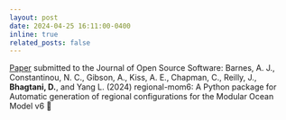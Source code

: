 ```yaml
---
layout: post
date: 2024-04-25 16:11:00-0400
inline: true
related_posts: false
---
```


<a href="https://www.researchgate.net/publication/380123711_regional-mom6_A_Python_package_for_automatic_generation_of_regional_configurations_for_the_Modular_Ocean_Model_v6">Paper</a> submitted to the Journal of Open Source Software: Barnes, A. J., Constantinou, N. C., Gibson, A., Kiss, A. E., Chapman, C., Reilly, J., **Bhagtani, D.**, and Yang L. (2024) regional-mom6: A Python package for Automatic generation of regional configurations for the Modular Ocean Model v6 :scroll:

